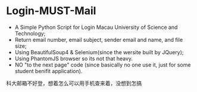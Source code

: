 # Login-MUST-Mail
* A Simple Python Script for Login Macau University of Science and Technology; 
* Return email number, email subject, sender email and name, and file size;
* Using BeautifulSoup4 & Selenium(since the wersite built by JQuery);
* Using PhantomJS browser so its not that heavy.
* NO "to the next page" code (since basically no one use it, just for some student benifit application).

科大邮箱不好登，想着怎么可以用手机查来着，没想到怎搞
